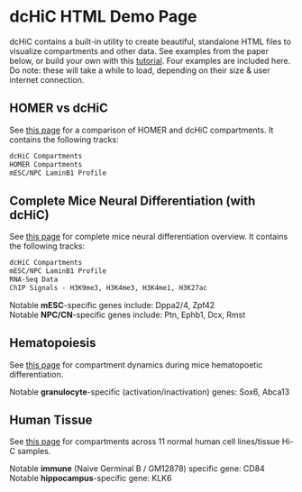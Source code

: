 # dcHiC HTML Demo Page

dcHiC contains a built-in utility to create beautiful, standalone HTML files to visualize compartments and other data. See examples from the paper below, or build your own with this [tutorial](https://github.com/ay-lab/dcHiC/wiki/Mice-Neural-Differentiation-Tutorial). Four examples are included here. Do note: these will take a while to load, depending on their size & user internet connection. 

## HOMER vs dcHiC

See [this page](https://ay-lab.github.io/dcHiC/html/dchic_homer.html) for a comparison of HOMER and dcHiC compartments. It contains the following tracks:  
```markdown
dcHiC Compartments
HOMER Compartments
mESC/NPC LaminB1 Profile
```

## Complete Mice Neural Differentiation (with dcHiC)

See [this page](https://ay-lab.github.io/dcHiC/html/multiWayMiceComplete.html) for complete mice neural differentiation overview. It contains the following tracks: 
```markdown
dcHiC Compartments
mESC/NPC LaminB1 Profile
RNA-Seq Data
ChIP Signals - H3K9me3, H3K4me3, H3K4me1, H3K27ac
```

Notable **mESC**-specific genes include: Dppa2/4, Zpf42   
Notable **NPC/CN**-specific genes include: Ptn, Ephb1, Dcx, Rmst   

## Hematopoiesis 

See [this page](https://ay-lab.github.io/dcHiC/html/hematopoiesis.html) for compartment dynamics during mice hematopoetic differentiation. 

Notable **granulocyte**-specific (activation/inactivation) genes: Sox6, Abca13

## Human Tissue 

See [this page](https://ay-lab.github.io/dcHiC/html/NormalCellLines.html) for compartments across 11 normal human cell lines/tissue Hi-C samples. 

Notable **immune** (Naive Germinal B / GM12878) specific gene: CD84 
Notable **hippocampus**-specific gene: KLK6
